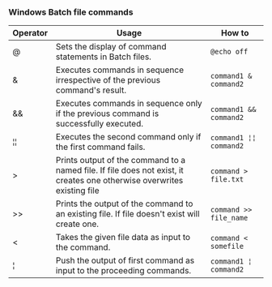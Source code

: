### Windows Batch file commands

| Operator | Usage | How to |
|----------|-------|---------|
| @ | Sets the display of command statements in Batch files. | `@echo off` |
| &	| Executes commands in sequence irrespective of the previous command's result. | `command1 & command2` |
| && | Executes commands in sequence only if the previous command is successfully executed. | `command1 && command2` |
| ¦¦ | Executes the second command only if the first command fails. | `command1 ¦¦ command2` |
| > | Prints output of the command to a named file. If file does not exist, it creates one otherwise overwrites existing file | `command > file.txt` |
| >> | Prints the output of the command to an existing file. If file doesn't exist will create one. |	`command >> file_name` |
| <	| Takes the given file data as input to the command. | `command < somefile` |
| ¦	| Push the output of first command as input to the proceeding commands. | `command1 ¦ command2` |
